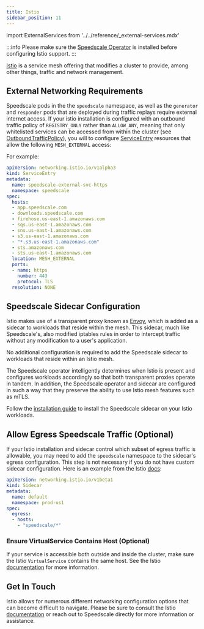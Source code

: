 ```yaml
---
title: Istio
sidebar_position: 11
---
```


import ExternalServices from '../../reference/_external-services.mdx'

:::info
Please make sure the [Speedscale Operator](../../quick-start.md) is installed before configuring Istio support.
:::

[Istio](https://istio.io) is a service mesh offering that modifies a cluster to provide, among
other things, traffic and network management.

## External Networking Requirements

Speedscale pods in the the `speedscale` namespace, as well as the `generator` and `responder` pods that are
deployed during traffic replays require external internet access. If your istio installation is configured
with an outbound traffic policy of `REGISTRY_ONLY` rather than `ALLOW_ANY`, meaning that only whitelisted
services can be accessed from within the cluster (see
[OutboundTrafficPolicy](https://istio.io/latest/docs/reference/config/istio.mesh.v1alpha1/#MeshConfig-OutboundTrafficPolicy)),
you will to configure [ServiceEntry](https://istio.io/latest/docs/reference/config/networking/service-entry/)
resources that allow the following `MESH_EXTERNAL` access:

<ExternalServices />

For example:

```yaml
apiVersion: networking.istio.io/v1alpha3
kind: ServiceEntry
metadata:
  name: speedscale-external-svc-https
  namespace: speedscale
spec:
  hosts:
  - app.speedscale.com
  - downloads.speedscale.com
  - firehose.us-east-1.amazonaws.com
  - sqs.us-east-1.amazonaws.com
  - sns.us-east-1.amazonaws.com
  - s3.us-east-1.amazonaws.com
  - "*.s3.us-east-1.amazonaws.com"
  - sts.amazonaws.com
  - sts.us-east-1.amazonaws.com
  location: MESH_EXTERNAL
  ports:
  - name: https
    number: 443
    protocol: TLS
  resolution: NONE
```

## Speedscale Sidecar Configuration

Istio makes use of a transparent proxy known as [Envoy](https://www.envoyproxy.io), which is added as a
sidecar to workloads that reside within the mesh. This sidecar, much like Speedscale's, also modified iptables
rules in order to intercept traffic without any modification to a user's application.

No additional configuration is required to add the Speedscale sidecar to workloads that reside within an Istio
mesh.

The Speedscale operator intelligently determines when Istio is present and configures workloads accordingly so
that both transparent proxies operate in tandem. In addition, the Speedscale operator and sidecar are
configured in such a way that they preserve the ability to use Istio mesh features such as mTLS.

Follow the [installation guide](../sidecar/install.md) to install the Speedscale sidecar on your Istio workloads.

## Allow Egress Speedscale Traffic (Optional)

If your Istio installation and sidecar control which subset of egress traffic is allowable, you may
need to add the `speedscale` namespace to the sidecar's egress configuration. This step is not
necessary if you do not have custom sidecar configuration. Here is an example from the Istio
[docs](https://istio.io/latest/docs/reference/config/networking/sidecar/):

```yaml
apiVersion: networking.istio.io/v1beta1
kind: Sidecar
metadata:
  name: default
  namespace: prod-us1
spec:
  egress:
  - hosts:
    - "speedscale/*"
```

### Ensure VirtualService Contains Host (Optional)

If your service is accessible both outside and inside the cluster, make sure the Istio
`VirtualService` contains the same host. See the Istio
[documentation](https://istio.io/latest/docs/reference/config/networking/virtual-service/) for more
information.

## Get In Touch

Istio allows for numerous different networking configuration options that can become difficult to
navigate. Please be sure to consult the Istio [documentation](https://istio.io/latest/docs/) or
reach out to Speedscale directly for more information or assistance.
